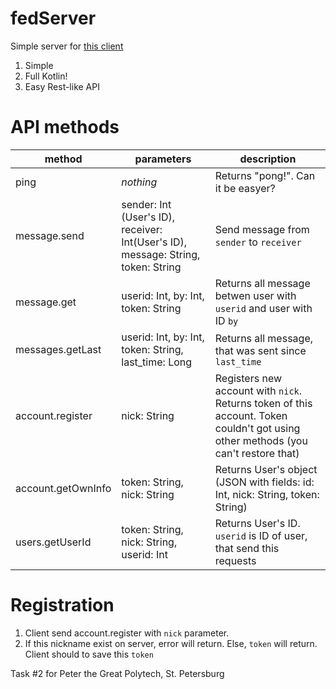 # fedServer
Simple server for [this client](https://github.com/vldF/fedClient)
1. Simple
2. Full Kotlin!
3. Easy Rest-like API

# API methods
|method   | parameters  | description  |
| ------------ | ------------ | ------------ |
| ping  | *nothing*  | Returns "pong!". Can it be easyer?  |
| message.send  | sender: Int (User's ID), receiver: Int(User's ID), message: String, token: String  | Send message from `sender` to `receiver`  |
| message.get  | userid: Int, by: Int, token: String  | Returns all message betwen user with `userid` and user with ID `by` |
|  messages.getLast | userid: Int, by: Int, token: String, last_time: Long  | Returns all message, that was sent since `last_time` |
| account.register  | nick: String  | Registers new account with `nick`. Returns token of this account. Token couldn't got using other methods (you can't restore that)  |
| account.getOwnInfo  | token: String, nick: String  | Returns User's object (JSON with fields: id: Int, nick: String, token: String)  |
| users.getUserId  |  token: String, nick: String, userid: Int  |  Returns User's ID. `userid` is ID of user, that send this requests |

# Registration
1. Client send account.register with `nick` parameter. 
2. If this nickname exist on server, error will return. Else, `token` will return. Client should to save this `token`

Task #2 for Peter the Great Polytech, St. Petersburg

